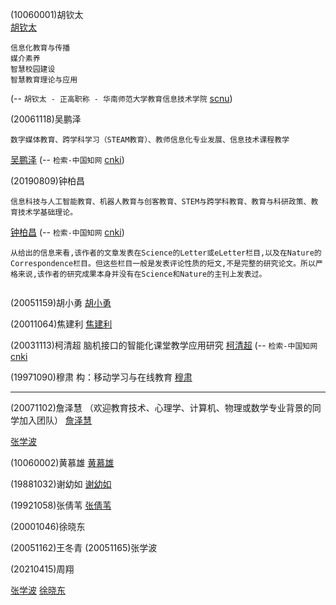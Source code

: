 (10060001)胡钦太  
[胡钦太](http://site.scnu.edu.cn/a/20151027/796.html)
```
信息化教育与传播
媒介素养
智慧校园建设
智慧教育理论与应用
```
(-- `胡钦太 - 正高职称 - 华南师范大学教育信息技术学院` [scnu](http://site.scnu.edu.cn/a/20150908/244.html))


(20061118)吴鹏泽 
```
数字媒体教育、跨学科学习（STEAM教育）、教师信息化专业发展、信息技术课程教学
```
[吴鹏泽](http://site.scnu.edu.cn/a/20151027/807.html)
(-- `检索-中国知网` [cnki](https://kns.cnki.net/kns8s/defaultresult/index?crossids=YSTT4HG0%2CLSTPFY1C%2CJUP3MUPD%2CMPMFIG1A%2CWQ0UVIAA%2CBLZOG7CK%2CEMRPGLPA%2CPWFIRAGL%2CNLBO1Z6R%2CNN3FJMUV&korder=AU&kw=吴鹏泽))

(20190809)钟柏昌
```
信息科技与人工智能教育、机器人教育与创客教育、STEM与跨学科教育、教育与科研政策、教育技术学基础理论。
```
[钟柏昌](http://site.scnu.edu.cn/a/20210402/1290.html)
(-- `检索-中国知网` [cnki](https://kns.cnki.net/kns8s/defaultresult/index?crossids=YSTT4HG0%2CLSTPFY1C%2CJUP3MUPD%2CMPMFIG1A%2CWQ0UVIAA%2CBLZOG7CK%2CEMRPGLPA%2CPWFIRAGL%2CNLBO1Z6R%2CNN3FJMUV&korder=AU&kw=%E9%92%9F%E6%9F%8F%E6%98%8C))
```
从给出的信息来看,该作者的文章发表在Science的Letter或eLetter栏目,以及在Nature的Correspondence栏目。但这些栏目一般是发表评论性质的短文,不是完整的研究论文。所以严格来说,该作者的研究成果本身并没有在Science和Nature的主刊上发表过。


```

(20051159)胡小勇
[胡小勇](http://site.scnu.edu.cn/a/20151027/804.html)

(20011064)焦建利
[焦建利](http://site.scnu.edu.cn/a/20151027/798.html)


(20031113)柯清超
脑机接口的智能化课堂教学应用研究
[柯清超](http://site.scnu.edu.cn/a/20151027/802.html)
(-- `检索-中国知网` [cnki](https://kns.cnki.net/kns8s/defaultresult/index?korder=AU&kw=柯清超)


(19971090)穆肃
构：移动学习与在线教育
[穆肃](http://site.scnu.edu.cn/a/20151027/806.html)








---
(20071102)詹泽慧
（欢迎教育技术、心理学、计算机、物理或数学专业背景的同学加入团队）
[詹泽慧](http://site.scnu.edu.cn/a/20221201/1511.html)


[张学波](https://module.scnu.edu.cn/index.php?m=content&c=index&a=show&catid=6041&id=855)



(10060002)黄慕雄 
[黄慕雄](http://site.scnu.edu.cn/a/20221212/1522.html)

(19881032)谢幼如
[谢幼如](http://site.scnu.edu.cn/a/20151027/799.html)

(19921058)张倩苇
[张倩苇](http://site.scnu.edu.cn/a/20151027/805.html)



(20001046)徐晓东

(20051162)王冬青
(20051165)张学波



(20210415)周翔


[张学波](https://module.scnu.edu.cn/index.php?m=content&c=index&a=show&catid=6041&id=855)
[徐晓东](http://site.scnu.edu.cn/a/20221202/1518.html)